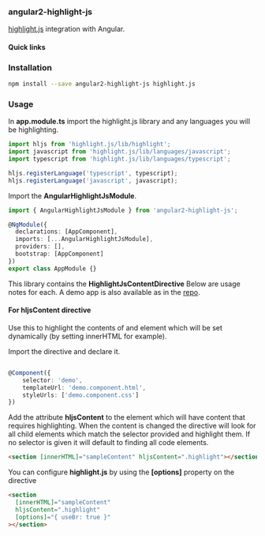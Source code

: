 ### angular2-highlight-js

[highlight.js](https://highlightjs.org) integration with Angular.

#### Quick links

### Installation

```bash
npm install --save angular2-highlight-js highlight.js
```

### Usage

In **app.module.ts** import the highlight.js library and any languages you will be highlighting.

```typescript
import hljs from 'highlight.js/lib/highlight';
import javascript from 'highlight.js/lib/languages/javascript';
import typescript from 'highlight.js/lib/languages/typescript';

hljs.registerLanguage('typescript', typescript);
hljs.registerLanguage('javascript', javascript);
```

Import the **AngularHighlightJsModule**.

```typescript
import { AngularHighlightJsModule } from 'angular2-highlight-js';
```

```typescript
@NgModule({
  declarations: [AppComponent],
  imports: [...AngularHighlightJsModule],
  providers: [],
  bootstrap: [AppComponent]
})
export class AppModule {}
```

This library contains the **HighlightJsContentDirective**
Below are usage notes for each. A demo app is also available as in the [repo]().

#### For hljsContent directive

Use this to highlight the contents of and element which will be set dynamically (by setting innerHTML for example).

Import the directive and declare it.

```typescript

@Component({
    selector: 'demo',
    templateUrl: 'demo.component.html',
    styleUrls: ['demo.component.css']
})
```

Add the attribute **hljsContent** to the element which will have content that requires highlighting.
When the content is changed the directive will look for all child elements which match the selector provided and highlight them. If no selector is given it will default to finding all code elements.

```html
<section [innerHTML]="sampleContent" hljsContent=".highlight"></section>
```

You can configure **highlight.js** by using the **[options]** property on the directive

```html
<section
  [innerHTML]="sampleContent"
  hljsContent=".highlight"
  [options]="{ useBr: true }"
></section>
```
